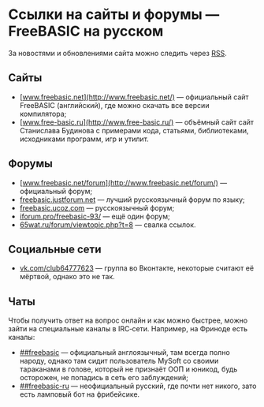 ﻿<title>Ссылки — FreeBASIC на русском</title>
<meta name="description" content="Ссылки на сайты и форумы по программированию на языке FreeBASIC" />
<meta name="keywords" content="FreeBASIC, программирование, ссылки на сайты, статьи, форумы" />

# Ссылки на сайты и форумы — FreeBASIC на русском

За новостями и обновлениями сайта можно следить через [RSS](www.freebasic.su/rss.rss).

## Сайты

* [www.freebasic.net](http://www.freebasic.net/) — официальный сайт FreeBASIC (английский), где можно скачать все версии компилятора;
* [www.free-basic.ru](http://www.free-basic.ru/) — объёмный сайт сайт Станислава Будинова с примерами кода, статьями, библиотеками, исходниками программ, игр и утилит.

## Форумы

* [www.freebasic.net/forum](http://www.freebasic.net/forum/) — официальный форум;
* [freebasic.justforum.net](http://freebasic.justforum.net/forum) — лучший русскоязычный форум по языку;
* [freebasic.ucoz.com](http://freebasic.ucoz.com/) — русскоязычный форум;
* [iforum.pro/freebasic-93/](http://iforum.pro/freebasic-93/) — ещё один форум;
* [65wat.ru/forum/viewtopic.php?t=8](http://65wat.ru/forum/viewtopic.php?t=8) — свалка ссылок.

## Социальные сети

* [vk.com/club64777623](https://vk.com/club64777623) — группа во Вконтакте, некоторые считают её мёртвой, однако это не так.

## Чаты

Чтобы получить ответ на вопрос онлайн и как можно быстрее, можно зайти на специальные каналы в IRC‐сети. Например, на Фриноде есть каналы:

* [##freebasic](irc://chat.freenode.net/#freebasic) — официальный англоязычный, там всегда полно народу, однако там сидит пользователь MySoft со своими тараканами в голове, который не признаёт ООП и юникод, будь осторожен, не попадись в сеть его заблуждений;
* [##freebasic-ru](irc://chat.freenode.net/##freebasic-ru) — неофициальный русский, где почти нет никого, зато есть ламповый бот на фрибейсике.
